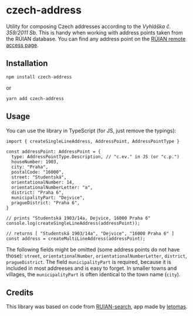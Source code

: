 # czech-address
Utility for composing Czech addresses according to the _Vyhláška č. 359/2011 Sb._ This is
handy when working with address points taken from the RÚIAN database. You can find any
address point on the [RÚIAN remote access page](https://vdp.cuzk.cz/vdp/ruian/overeniadresy?atfill=).

## Installation
```
npm install czech-address
```
or
```
yarn add czech-address
```

## Usage
You can use the library in TypeScript (for JS, just remove the typings):
```
import { createSingleLineAddress, AddressPoint, AddressPointType }

const addressPoint: AddressPoint = {
  type: AddressPointType.Description, // "c.ev." in JS (or "c.p.")
  houseNumber: 1903,
  city: "Praha",
  postalCode: "16000",
  street: "Studentská",
  orientationalNumber: 14,
  orientationalNumberLetter: "a",
  district: "Praha 6",
  municipalityPart: "Dejvice",
  pragueDistrict: "Praha 6",
}

// prints "Studentská 1903/14a, Dejvice, 16000 Praha 6"
console.log(createSingleLineAddress(addressPoint));

// returns [ "Studentská 1903/14a", "Dejvice", "16000 Praha 6" ]
const address = createMultiLineAddress(addressPoint);
```

The following fields might be omitted (some address points do not have those): `street`, `orientationalNumber`, `orientationalNumberLetter`, `district`, `pragueDistrict`. The field `municipalityPart` is required,
because it is included in most addreeses and is easy to forget. In smaller towns and villages, the `municipalityPart`
is often identical to the town name (`city`).

## Credits
This library was based on code from [RUIAN-search](https://github.com/letomas/RUIAN-search), app made by [letomas](https://github.com/letomas).